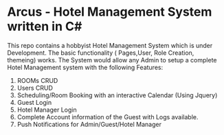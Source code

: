 # Arcus - Hotel Management System written in C#
This repo contains a hobbyist Hotel Management System which is under Development. 
The basic functionality ( Pages,User, Role Creation, themeing) works.
The System would allow any Admin to setup a complete Hotel Management system with the following Features:
1) ROOMs CRUD
2) Users CRUD
3) Scheduling/Room Booking with an interactive Calendar (Using Jquery)
4) Guest Login
5) Hotel Manager Login
6) Complete Account information of the Guest with Logs available.
7) Push Notifications for Admin/Guest/Hotel Manager

